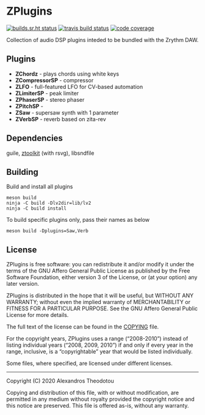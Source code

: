 ZPlugins
========

[![builds.sr.ht status](https://builds.sr.ht/~alextee/zplugins.svg)](https://builds.sr.ht/~alextee/zplugins?)
[![travis build status](https://img.shields.io/travis/zrythm/ZPlugins?label=travis%20build)](https://travis-ci.org/zrythm/ZPlugins)
[![code coverage](https://img.shields.io/coveralls/github/zrythm/ZPlugins)](https://coveralls.io/github/zrythm/ZPlugins)

Collection of audio DSP plugins inteded to be bundled
with the Zrythm DAW.

Plugins
-------

- **ZChordz** - plays chords using white keys
- **ZCompressorSP** - compressor
- **ZLFO** - full-featured LFO for CV-based automation
- **ZLimiterSP** - peak limiter
- **ZPhaserSP** - stereo phaser
- **ZPitchSP** - 
- **ZSaw** - supersaw synth with 1 parameter
- **ZVerbSP** - reverb based on zita-rev

Dependencies
------------

guile, [ztoolkit](https://git.zrythm.org/cgit/ztoolkit/) (with rsvg), libsndfile

Building
--------

Build and install all plugins

    meson build
    ninja -C build -Dlv2dir=lib/lv2
    ninja -C build install

To build specific plugins only, pass their names as below

    meson build -Dplugins=Saw,Verb

License
-------
ZPlugins is free software: you can redistribute it and/or modify
it under the terms of the GNU Affero General Public License as
published by the Free Software Foundation, either version 3 of the
License, or (at your option) any later version.

ZPlugins is distributed in the hope that it will be useful,
but WITHOUT ANY WARRANTY; without even the implied warranty of
MERCHANTABILITY or FITNESS FOR A PARTICULAR PURPOSE.  See the
GNU Affero General Public License for more details.

The full text of the license can be found in the
[COPYING](COPYING) file.

For the copyright years, ZPlugins uses a range (“2008-2010”) instead of
listing individual years (“2008, 2009, 2010”) if and only if every year
in the range, inclusive, is a “copyrightable” year that would be listed
individually.

Some files, where specified, are licensed under
different licenses.

----

Copyright (C) 2020 Alexandros Theodotou

Copying and distribution of this file, with or without modification,
are permitted in any medium without royalty provided the copyright
notice and this notice are preserved.  This file is offered as-is,
without any warranty.
